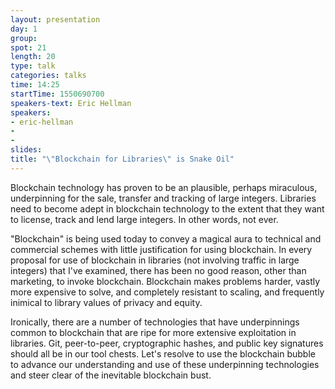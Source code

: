 ```yaml
---
layout: presentation
day: 1
group:
spot: 21
length: 20
type: talk
categories: talks
time: 14:25
startTime: 1550690700
speakers-text: Eric Hellman
speakers:
- eric-hellman
-
-
slides:
title: "\"Blockchain for Libraries\" is Snake Oil"
---
```

Blockchain technology has proven to be an plausible, perhaps miraculous, underpinning for the sale, transfer and tracking of large integers. Libraries need to become adept in blockchain technology to the extent that they want to license, track and lend large integers. In other words, not ever.

"Blockchain" is being used today to convey a magical aura to technical and commercial schemes with little justification for using blockchain. In every proposal for use of blockchain in libraries (not involving traffic in large integers) that I've examined, there has been no good reason, other than marketing, to invoke blockchain. Blockchain makes problems harder, vastly more expensive to solve, and completely resistant to scaling, and frequently inimical to library values of privacy and equity.

Ironically, there are a number of technologies that have underpinnings common to blockchain that are ripe for more extensive exploitation in libraries. Git, peer-to-peer, cryptographic hashes, and public key signatures should all be in our tool chests. Let's resolve to use the blockchain bubble to advance our understanding and use of these underpinning technologies and steer clear of the inevitable blockchain bust.
